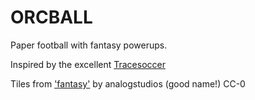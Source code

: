 # ORCBALL

Paper football with fantasy powerups.

Inspired by the excellent [Tracesoccer](https://tracesoccer.io/)

Tiles from ['fantasy'](https://analogstudios.itch.io/fantasy) by analogstudios (good name!) CC-0